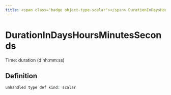```yaml
---
title: <span class="badge object-type-scalar"></span> DurationInDaysHoursMinutesSeconds
---
```

# <span class="badge object-type-scalar"></span> DurationInDaysHoursMinutesSeconds

Time: duration (d hh:mm:ss)

## Definition

```php
unhandled type def kind: scalar
```
